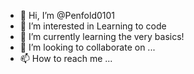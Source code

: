 - 👋 Hi, I’m @Penfold0101
- 👀 I’m interested in Learning to code
- 🌱 I’m currently learning the very basics!
- 💞️ I’m looking to collaborate on ...
- 📫 How to reach me ...

<!---
Penfold0101/Penfold0101 is a ✨ special ✨ repository because its `README.md` (this file) appears on your GitHub profile.
You can click the Preview link to take a look at your changes.
--->
